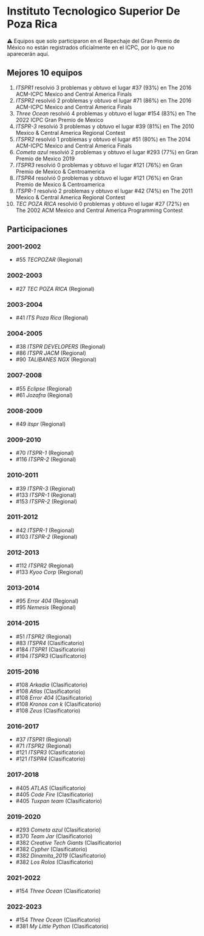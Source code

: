 # Instituto Tecnologico Superior De Poza Rica

:warning: Equipos que solo participaron en el Repechaje del Gran Premio de México no están registrados oficialmente en el ICPC, por lo que no aparecerán aquí.

## Mejores 10 equipos

1. _ITSPR1_ resolvió 3 problemas y obtuvo el lugar #37 (93%) en The 2016 ACM-ICPC Mexico and Central America Finals
1. _ITSPR2_ resolvió 2 problemas y obtuvo el lugar #71 (86%) en The 2016 ACM-ICPC Mexico and Central America Finals
1. _Three Ocean_ resolvió 4 problemas y obtuvo el lugar #154 (83%) en The 2022 ICPC Gran Premio de Mexico
1. _ITSPR-3_ resolvió 3 problemas y obtuvo el lugar #39 (81%) en The 2010 Mexico & Central America Regional Contest
1. _ITSPR2_ resolvió 1 problemas y obtuvo el lugar #51 (80%) en The 2014 ACM-ICPC Mexico and Central America Finals
1. _Cometa azul_ resolvió 2 problemas y obtuvo el lugar #293 (77%) en Gran Premio de Mexico 2019
1. _ITSPR3_ resolvió 0 problemas y obtuvo el lugar #121 (76%) en Gran Premio de Mexico & Centroamerica
1. _ITSPR4_ resolvió 0 problemas y obtuvo el lugar #121 (76%) en Gran Premio de Mexico & Centroamerica
1. _ITSPR-1_ resolvió 2 problemas y obtuvo el lugar #42 (74%) en The 2011 Mexico & Central America Regional Contest
1. _TEC POZA RICA_ resolvió 0 problemas y obtuvo el lugar #27 (72%) en The 2002 ACM Mexico and Central America Programming Contest

## Participaciones

### 2001-2002

- #55 _TECPOZAR_ (Regional)

### 2002-2003

- #27 _TEC POZA RICA_ (Regional)

### 2003-2004

- #41 _ITS Poza Rica_ (Regional)

### 2004-2005

- #38 _ITSPR DEVELOPERS_ (Regional)
- #86 _ITSPR JACM_ (Regional)
- #90 _TALIBANES NGX_ (Regional)

### 2007-2008

- #55 _Eclipse_ (Regional)
- #61 _Jozafra_ (Regional)

### 2008-2009

- #49 _itspr_ (Regional)

### 2009-2010

- #70 _ITSPR-1_ (Regional)
- #116 _ITSPR-2_ (Regional)

### 2010-2011

- #39 _ITSPR-3_ (Regional)
- #133 _ITSPR-1_ (Regional)
- #153 _ITSPR-2_ (Regional)

### 2011-2012

- #42 _ITSPR-1_ (Regional)
- #103 _ITSPR-2_ (Regional)

### 2012-2013

- #112 _ITSPR2_ (Regional)
- #133 _Kyoo Corp_ (Regional)

### 2013-2014

- #95 _Error 404_ (Regional)
- #95 _Nemesis_ (Regional)

### 2014-2015

- #51 _ITSPR2_ (Regional)
- #83 _ITSPR4_ (Clasificatorio)
- #184 _ITSPR1_ (Clasificatorio)
- #194 _ITSPR3_ (Clasificatorio)

### 2015-2016

- #108 _Arkadia_ (Clasificatorio)
- #108 _Atlas_ (Clasificatorio)
- #108 _Error 404_ (Clasificatorio)
- #108 _Kronos con k_ (Clasificatorio)
- #108 _Zeus_ (Clasificatorio)

### 2016-2017

- #37 _ITSPR1_ (Regional)
- #71 _ITSPR2_ (Regional)
- #121 _ITSPR3_ (Clasificatorio)
- #121 _ITSPR4_ (Clasificatorio)

### 2017-2018

- #405 _ATLAS_ (Clasificatorio)
- #405 _Code Fire_ (Clasificatorio)
- #405 _Tuxpan team_ (Clasificatorio)

### 2019-2020

- #293 _Cometa azul_ (Clasificatorio)
- #370 _Team Jar_ (Clasificatorio)
- #382 _Creative Tech Giants_ (Clasificatorio)
- #382 _Cypher_ (Clasificatorio)
- #382 _Dinamita_2019_ (Clasificatorio)
- #382 _Los Rolos_ (Clasificatorio)

### 2021-2022

- #154 _Three Ocean_ (Clasificatorio)

### 2022-2023

- #154 _Three Ocean_ (Clasificatorio)
- #381 _My Little Python_ (Clasificatorio)



